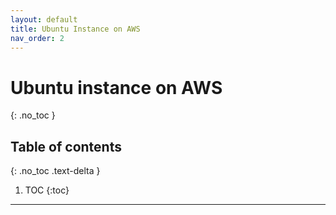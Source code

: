 ```yaml
---
layout: default
title: Ubuntu Instance on AWS
nav_order: 2
---
```


# Ubuntu instance on AWS
{: .no_toc }

## Table of contents
{: .no_toc .text-delta }

1. TOC
{:toc}

---
